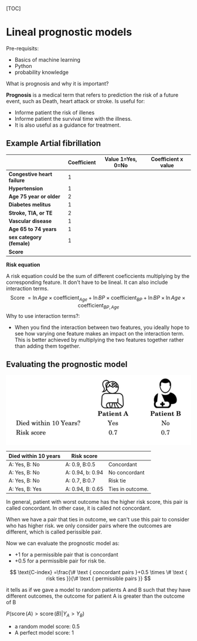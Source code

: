 [TOC]

# Lineal prognostic models

Pre-requisits:

- Basics of machine learning
- Python
- probability knowledge

What is prognosis and why it is important?

**Prognosis** is a medical term that refers to prediction the risk of a future event, such as Death, heart attack or stroke. Is useful for:

- Informe patient the risk of illenes
- Informe patient the survival time with the illness.
- It is also useful as a guidance for treatment.

## Example Artial fibrillation

|                              | **Coefficient** | **Value 1=Yes, 0=No** | **Coefficient x value** |
| ---------------------------- | --------------- | --------------------- | ----------------------- |
| **Congestive heart failure** | 1               |                       |                         |
| **Hypertension**             | 1               |                       |                         |
| **Age 75 year or older**     | 2               |                       |                         |
| **Diabetes melitus**         | 1               |                       |                         |
| **Stroke, TIA, or TE**       | 2               |                       |                         |
| **Vascular disease**         | 1               |                       |                         |
| **Age 65 to 74 years**       | 1               |                       |                         |
| **sex category (female)**    | 1               |                       |                         |
| **Score**                    |                 |                       |                         |

**Risk equation**

A risk equation could be the sum of different coeficcients multiplying by the corresponding feature. It don't have to be lineal. It can also include interaction terms.
$$
\text {Score } =\ln Age \times \text {coefficient}_{Age}+\ln BP \times \text{coefficient}_{BP} +\ln B P \times \ln Age \times \text{coefficient}_{BP, Age}
$$
Why to use interaction terms?:

- When you find the interaction between two features, you ideally hope to see how varying one feature makes an impact on the interaction term. This is better achieved by multiplying the two features together rather than adding them together.

## Evaluating the prognostic model

![image-20200428201839184](figures/prognostic_eval.png)

| Died within 10 years | Risk score       |                  |
| -------------------- | ---------------- | ---------------- |
| A: Yes, B: No        | A: 0.9, B:0.5    | Concordant       |
| A: Yes, B: No        | A: 0.94, b: 0.94 | No concordant    |
| A: Yes, B: No        | A: 0.7, B:0.7    | Risk tie         |
| A: Yes, B: Yes       | A: 0.94, B: 0.65 | Ties in outcome. |

In general, patient with worst outcome has the higher risk score, this pair is called concordant. In other case, it is called not concordant.

When we have a pair that ties in outcome, we can't use this pair to consider who has higher risk. we only consider pairs where the outcomes are different, which is called perissible pair.

Now we can evaluate the prognostic model as:

- +1 for a permissible pair that is concordant
- +0.5 for a permissible pair for risk tie.

$$
\text{C-index} =\frac{\# \text { concordant pairs }+0.5 \times \# \text { risk ties }}{\# \text { permissible pairs }}
$$

it tells as if we gave a model to random patients A and B such that they have different outcomes, the outcome for patient A is greater than the outcome of B

$P\left(\operatorname{score}(A)>\operatorname{score}(B) | Y_{A}>Y_{B}\right)$

- a random model score: 0.5
- A perfect model score: 1
